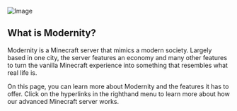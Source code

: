 ![Image](https://i.imgur.com/zVp00tn.png "Port Vance Capitol")

## What is Modernity?

Modernity is a Minecraft server that mimics a modern society. Largely based in one city, the server features an economy and many other features to turn the vanilla Minecraft experience into something that resembles what real life is.

On this page, you can learn more about Modernity and the features it has to offer. Click on the hyperlinks in the righthand menu to learn more about how our advanced Minecraft server works.